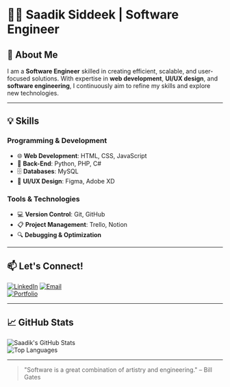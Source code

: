 # 👨‍💻 Saadik Siddeek | Software Engineer  


## 🚀 About Me  
I am a **Software Engineer** skilled in creating efficient, scalable, and user-focused solutions. With expertise in **web development**, **UI/UX design**, and **software engineering**, I continuously aim to refine my skills and explore new technologies.

---

## 💡 Skills  
### Programming & Development  
- 🌐 **Web Development**: HTML, CSS, JavaScript  
- 🔧 **Back-End**: Python, PHP, C#  
- 🗄️ **Databases**: MySQL  
- 🎨 **UI/UX Design**: Figma, Adobe XD  

### Tools & Technologies  
- 💻 **Version Control**: Git, GitHub  
- 📋 **Project Management**: Trello, Notion  
- 🔍 **Debugging & Optimization**  

---

## 📫 Let's Connect!  
[![LinkedIn](https://img.shields.io/badge/LinkedIn-Connect-blue?logo=linkedin)]([https://linkedin.com](https://www.linkedin.com/in/saadiksiddeek?utm_source=share&utm_campaign=share_via&utm_content=profile&utm_medium=ios_app))  
[![Email](https://img.shields.io/badge/Email-Contact-red?logo=gmail)](mailto:saadiksiddeek123@gmail.com)  
[![Portfolio](https://img.shields.io/badge/Portfolio-Visit-brightgreen?logo=github)](#)  

---

## 📈 GitHub Stats  
![Saadik's GitHub Stats](https://github-readme-stats.vercel.app/api?username=SaadikSiddeek&show_icons=true&theme=radical)  
![Top Languages](https://github-readme-stats.vercel.app/api/top-langs/?username=SaadikSiddeek&layout=compact&theme=radical)  

---

> "Software is a great combination of artistry and engineering." – Bill Gates
